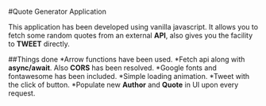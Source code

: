 #Quote Generator Application

This application has been developed using vanilla javascript. It allows you to fetch some
random quotes from an external **API**, also gives you the facility to **TWEET** directly.

##Things done
*Arrow functions have been used.
*Fetch api along with **async/await**. Also **CORS** has been resolved.
*Google fonts and fontawesome has been included.
*Simple loading animation.
*Tweet with the click of button.
*Populate new **Author** and **Quote** in UI upon every request.
